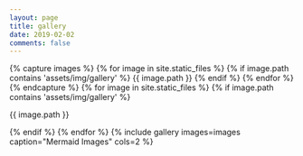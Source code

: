 ```yaml
---
layout: page
title: gallery
date: 2019-02-02
comments: false
---
```


{% capture images %}
    {% for image in site.static_files %}
	    {% if image.path contains 'assets/img/gallery' %}
	        {{ image.path }}
	    {% endif %}
	{% endfor %}
{% endcapture %}
{% for image in site.static_files %}
    {% if image.path contains 'assets/img/gallery' %}
        <p>{{ image.path }}</p>
    {% endif %}
{% endfor %}
{% include gallery images=images caption="Mermaid Images" cols=2 %}
